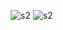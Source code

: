  ![s2](./Images/Screenshot%202024-01-15%20012748.png)
  ![s2](./Images/Screenshot%202024-01-15%20012808.png)
 
